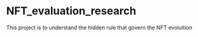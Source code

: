 # NFT_evaluation_research
This project is to understand the hidden rule that govern the NFT evoluition 
